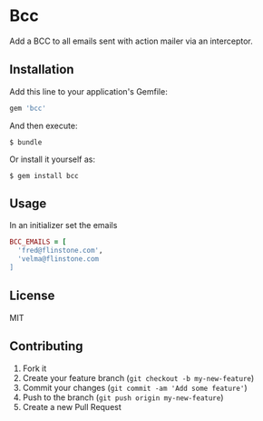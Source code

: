 # Bcc

Add a BCC to all emails sent with action mailer via an interceptor.

## Installation

Add this line to your application's Gemfile:

```ruby
gem 'bcc'
```

And then execute:

    $ bundle

Or install it yourself as:

    $ gem install bcc

## Usage

In an initializer set the emails

```rb
BCC_EMAILS = [
  'fred@flinstone.com',
  'velma@flinstone.com
]
```

## License

MIT

## Contributing

1. Fork it
2. Create your feature branch (`git checkout -b my-new-feature`)
3. Commit your changes (`git commit -am 'Add some feature'`)
4. Push to the branch (`git push origin my-new-feature`)
5. Create a new Pull Request
